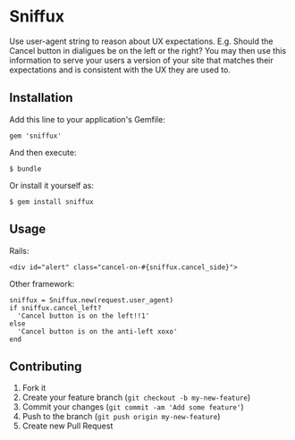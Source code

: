 # Sniffux

Use user-agent string to reason about UX expectations. E.g. Should the Cancel button in dialigues be on the left or the right? You may then use this information to serve your users a version of your site that matches their expectations and is consistent with the UX they are used to.

## Installation

Add this line to your application's Gemfile:

    gem 'sniffux'

And then execute:

    $ bundle

Or install it yourself as:

    $ gem install sniffux

## Usage

Rails:

    <div id="alert" class="cancel-on-#{sniffux.cancel_side}">

Other framework:

    sniffux = Sniffux.new(request.user_agent)
    if sniffux.cancel_left?
      'Cancel button is on the left!!1'
    else
      'Cancel button is on the anti-left xoxo'
    end

## Contributing

1. Fork it
2. Create your feature branch (`git checkout -b my-new-feature`)
3. Commit your changes (`git commit -am 'Add some feature'`)
4. Push to the branch (`git push origin my-new-feature`)
5. Create new Pull Request

